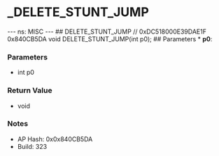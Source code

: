 # _DELETE_STUNT_JUMP

--- ns: MISC --- ## DELETE_STUNT_JUMP  // 0xDC518000E39DAE1F 0x840CB5DA void DELETE_STUNT_JUMP(int p0);   ## Parameters * **p0**:

### Parameters
* int p0

### Return Value
* void

### Notes
* AP Hash: 0x0x840CB5DA
* Build: 323

